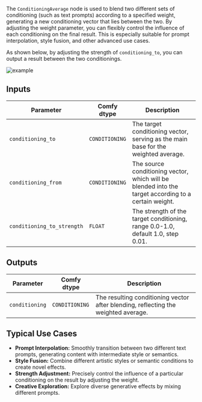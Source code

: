 The `ConditioningAverage` node is used to blend two different sets of conditioning (such as text prompts) according to a specified weight, generating a new conditioning vector that lies between the two. By adjusting the weight parameter, you can flexibly control the influence of each conditioning on the final result. This is especially suitable for prompt interpolation, style fusion, and other advanced use cases.

As shown below, by adjusting the strength of `conditioning_to`, you can output a result between the two conditionings.

![example](./asset/example.webp)

## Inputs

| Parameter               | Comfy dtype    | Description |
|------------------------|---------------|-------------|
| `conditioning_to`      | `CONDITIONING`| The target conditioning vector, serving as the main base for the weighted average. |
| `conditioning_from`    | `CONDITIONING`| The source conditioning vector, which will be blended into the target according to a certain weight. |
| `conditioning_to_strength` | `FLOAT`    | The strength of the target conditioning, range 0.0-1.0, default 1.0, step 0.01. |

## Outputs

| Parameter        | Comfy dtype    | Description |
|------------------|---------------|-------------|
| `conditioning`   | `CONDITIONING`| The resulting conditioning vector after blending, reflecting the weighted average. |

## Typical Use Cases

- **Prompt Interpolation:** Smoothly transition between two different text prompts, generating content with intermediate style or semantics.
- **Style Fusion:** Combine different artistic styles or semantic conditions to create novel effects.
- **Strength Adjustment:** Precisely control the influence of a particular conditioning on the result by adjusting the weight.
- **Creative Exploration:** Explore diverse generative effects by mixing different prompts.

